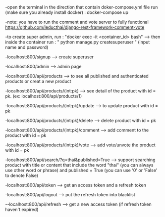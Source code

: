 -open the terminal in the direction that contain doker-compose.yml file run (make sure you already install docker) : docker-compose up

-note: you have to run the comment and vote server to fully functional https://github.com/leducthai/django-rest-framework-comment-vote

-to create super admin, run : "docker exec -it <container_id> bash" --> then inside the container run : " python manage.py createsuperuser " (input name and password)

-localhost:800/signup --> create superuser

-localhost:800/admin --> admin page

-localhost:800/api/products --> to see all published and authenticated products or creat a new product

-localhost:800/api/products/(int:pk) --> see detail of the product with id = pk.
(ex: localhost:800/api/products/1) 

-localhost:800/api/products/(int:pk)/update --> to update product with id = pk 

-localhost:800/api/products/(int:pk)/delete --> delete product with id = pk

-localhost:800/api/products/(int:pk)/comment --> add comment to the product with id = pk

-localhost:800/api/products/(int:pk)/vote --> add vote/unvote the product with id = pk

-localhost:800/api/search/?q=thai&published=True --> support searching product with title or content that include the word "thai" (you can always use other word or phrase) and published = True (you can use '0' or 'False' to denote False)

-localhost:800/api/token --> get an access token and a refresh token

-localhost:800/api/logout --> put the refresh token into blacklist

--localhost:800/api/refresh --> get a new access token (if refresh token haven't expired)







